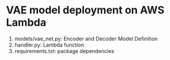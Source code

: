 # VAE model deployment on AWS Lambda

1. models/vae_net.py: Encoder and Decoder Model Definition
2. handler.py: Lambda function
3. requirements.txt: package dependencies


